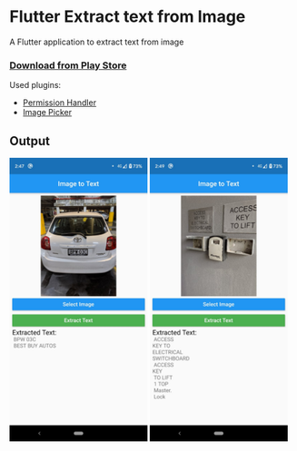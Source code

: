 # Flutter Extract text from Image

A Flutter application to extract text from image

### [Download from Play Store](https://play.google.com/store/apps/details?id=np.com.vikash.imagetotext)

Used plugins:

- [Permission Handler](https://pub.dev/packages/permission_handler)
- [Image Picker](https://pub.dev/packages/image_picker)

## Output
<img src="/screenshots/screen1.jpg" height="500"/>
<img src="/screenshots/screen2.jpg" height="500"/>
